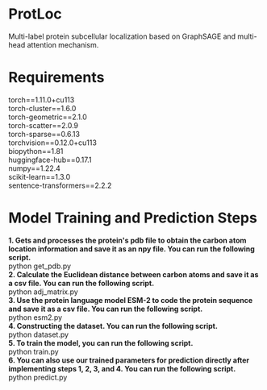 # ProtLoc
Multi-label protein subcellular localization based on GraphSAGE and multi-head attention mechanism.  

**Requirements**
=
torch==1.11.0+cu113  
torch-cluster==1.6.0  
torch-geometric==2.1.0  
torch-scatter==2.0.9  
torch-sparse==0.6.13  
torchvision==0.12.0+cu113  
biopython==1.81  
huggingface-hub==0.17.1  
numpy==1.22.4  
scikit-learn==1.3.0  
sentence-transformers==2.2.2  

**Model Training and Prediction Steps**
=
**1. Gets and processes the protein's pdb file to obtain the carbon atom location information and save it as an npy file. You can run the following script.**  
python get_pdb.py    
**2. Calculate the Euclidean distance between carbon atoms and save it as a csv file. You can run the following script.**  
python adj_matrix.py      
**3. Use the protein language model ESM-2 to code the protein sequence and save it as a csv file. You can run the following script.**    
python esm2.py    
**4. Constructing the dataset. You can run the following script.**  
python dataset.py    
**5. To train the model, you can run the following script.**    
python train.py    
**6. You can also use our trained parameters for prediction directly after implementing steps 1, 2, 3, and 4. You can run the following script.**  
python predict.py    
